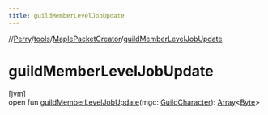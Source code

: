 ```yaml
---
title: guildMemberLevelJobUpdate
---
```

//[Perry](../../../index.html)/[tools](../index.html)/[MaplePacketCreator](index.html)/[guildMemberLevelJobUpdate](guild-member-level-job-update.html)



# guildMemberLevelJobUpdate



[jvm]\
open fun [guildMemberLevelJobUpdate](guild-member-level-job-update.html)(mgc: [GuildCharacter](../../net.server.guild/-guild-character/index.html)): [Array](https://kotlinlang.org/api/latest/jvm/stdlib/kotlin/-array/index.html)<[Byte](https://kotlinlang.org/api/latest/jvm/stdlib/kotlin/-byte/index.html)>





